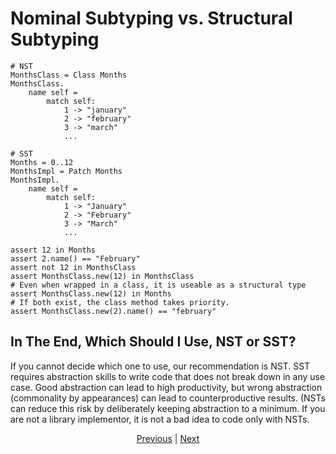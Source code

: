 # Nominal Subtyping vs. Structural Subtyping

```erg
# NST
MonthsClass = Class Months
MonthsClass.
    name self =
        match self:
            1 -> "january"
            2 -> "february"
            3 -> "march"
            ...

# SST
Months = 0..12
MonthsImpl = Patch Months
MonthsImpl.
    name self =
        match self:
            1 -> "January"
            2 -> "February"
            3 -> "March"
            ...

assert 12 in Months
assert 2.name() == "February"
assert not 12 in MonthsClass
assert MonthsClass.new(12) in MonthsClass
# Even when wrapped in a class, it is useable as a structural type
assert MonthsClass.new(12) in Months
# If both exist, the class method takes priority.
assert MonthsClass.new(2).name() == "february"
```

## In The End, Which Should I Use, NST or SST?

If you cannot decide which one to use, our recommendation is NST.
SST requires abstraction skills to write code that does not break down in any use case. Good abstraction can lead to high productivity, but wrong abstraction (commonality by appearances) can lead to counterproductive results. (NSTs can reduce this risk by deliberately keeping abstraction to a minimum. If you are not a library implementor, it is not a bad idea to code only with NSTs.

<p align='center'>
    <a href='./04_class.md'>Previous</a> | <a href='./06_inheritance.md'>Next</a>
</p>
